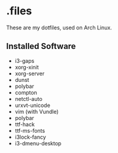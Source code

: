 #  .files

These are my dotfiles, used on Arch Linux.

## Installed Software

  * i3-gaps
  * xorg-xinit
  * xorg-server
  * dunst
  * polybar
  * compton
  * netctl-auto
  * urxvt-unicode
  * vim (with Vundle)
  * polybar
  * ttf-hack
  * ttf-ms-fonts
  * i3lock-fancy
  * i3-dmenu-desktop
